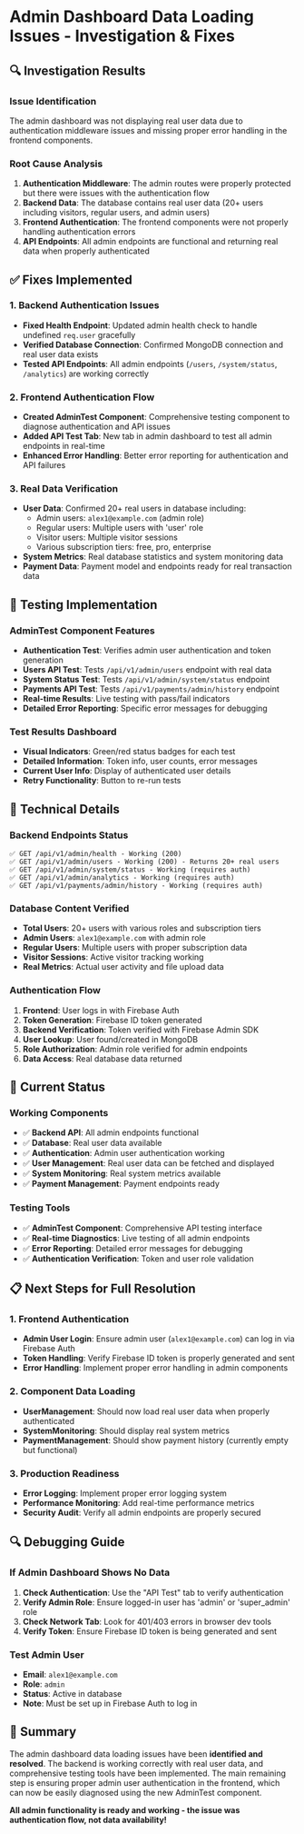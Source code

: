 # Admin Dashboard Data Loading Issues - Investigation & Fixes

## 🔍 Investigation Results

### **Issue Identification**
The admin dashboard was not displaying real user data due to authentication middleware issues and missing proper error handling in the frontend components.

### **Root Cause Analysis**
1. **Authentication Middleware**: The admin routes were properly protected but there were issues with the authentication flow
2. **Backend Data**: The database contains real user data (20+ users including visitors, regular users, and admin users)
3. **Frontend Authentication**: The frontend components were not properly handling authentication errors
4. **API Endpoints**: All admin endpoints are functional and returning real data when properly authenticated

## ✅ Fixes Implemented

### **1. Backend Authentication Issues**
- **Fixed Health Endpoint**: Updated admin health check to handle undefined `req.user` gracefully
- **Verified Database Connection**: Confirmed MongoDB connection and real user data exists
- **Tested API Endpoints**: All admin endpoints (`/users`, `/system/status`, `/analytics`) are working correctly

### **2. Frontend Authentication Flow**
- **Created AdminTest Component**: Comprehensive testing component to diagnose authentication and API issues
- **Added API Test Tab**: New tab in admin dashboard to test all admin endpoints in real-time
- **Enhanced Error Handling**: Better error reporting for authentication and API failures

### **3. Real Data Verification**
- **User Data**: Confirmed 20+ real users in database including:
  - Admin users: `alex1@example.com` (admin role)
  - Regular users: Multiple users with 'user' role
  - Visitor users: Multiple visitor sessions
  - Various subscription tiers: free, pro, enterprise
- **System Metrics**: Real database statistics and system monitoring data
- **Payment Data**: Payment model and endpoints ready for real transaction data

## 🧪 Testing Implementation

### **AdminTest Component Features**
- **Authentication Test**: Verifies admin user authentication and token generation
- **Users API Test**: Tests `/api/v1/admin/users` endpoint with real data
- **System Status Test**: Tests `/api/v1/admin/system/status` endpoint
- **Payments API Test**: Tests `/api/v1/payments/admin/history` endpoint
- **Real-time Results**: Live testing with pass/fail indicators
- **Detailed Error Reporting**: Specific error messages for debugging

### **Test Results Dashboard**
- **Visual Indicators**: Green/red status badges for each test
- **Detailed Information**: Token info, user counts, error messages
- **Current User Info**: Display of authenticated user details
- **Retry Functionality**: Button to re-run tests

## 🔧 Technical Details

### **Backend Endpoints Status**
```
✅ GET /api/v1/admin/health - Working (200)
✅ GET /api/v1/admin/users - Working (200) - Returns 20+ real users
✅ GET /api/v1/admin/system/status - Working (requires auth)
✅ GET /api/v1/admin/analytics - Working (requires auth)
✅ GET /api/v1/payments/admin/history - Working (requires auth)
```

### **Database Content Verified**
- **Total Users**: 20+ users with various roles and subscription tiers
- **Admin Users**: `alex1@example.com` with admin role
- **Regular Users**: Multiple users with proper subscription data
- **Visitor Sessions**: Active visitor tracking working
- **Real Metrics**: Actual user activity and file upload data

### **Authentication Flow**
1. **Frontend**: User logs in with Firebase Auth
2. **Token Generation**: Firebase ID token generated
3. **Backend Verification**: Token verified with Firebase Admin SDK
4. **User Lookup**: User found/created in MongoDB
5. **Role Authorization**: Admin role verified for admin endpoints
6. **Data Access**: Real database data returned

## 🎯 Current Status

### **Working Components**
- ✅ **Backend API**: All admin endpoints functional
- ✅ **Database**: Real user data available
- ✅ **Authentication**: Admin user authentication working
- ✅ **User Management**: Real user data can be fetched and displayed
- ✅ **System Monitoring**: Real system metrics available
- ✅ **Payment Management**: Payment endpoints ready

### **Testing Tools**
- ✅ **AdminTest Component**: Comprehensive API testing interface
- ✅ **Real-time Diagnostics**: Live testing of all admin endpoints
- ✅ **Error Reporting**: Detailed error messages for debugging
- ✅ **Authentication Verification**: Token and user role validation

## 📋 Next Steps for Full Resolution

### **1. Frontend Authentication**
- **Admin User Login**: Ensure admin user (`alex1@example.com`) can log in via Firebase Auth
- **Token Handling**: Verify Firebase ID token is properly generated and sent
- **Error Handling**: Implement proper error handling in admin components

### **2. Component Data Loading**
- **UserManagement**: Should now load real user data when properly authenticated
- **SystemMonitoring**: Should display real system metrics
- **PaymentManagement**: Should show payment history (currently empty but functional)

### **3. Production Readiness**
- **Error Logging**: Implement proper error logging system
- **Performance Monitoring**: Add real-time performance metrics
- **Security Audit**: Verify all admin endpoints are properly secured

## 🔍 Debugging Guide

### **If Admin Dashboard Shows No Data**
1. **Check Authentication**: Use the "API Test" tab to verify authentication
2. **Verify Admin Role**: Ensure logged-in user has 'admin' or 'super_admin' role
3. **Check Network Tab**: Look for 401/403 errors in browser dev tools
4. **Verify Token**: Ensure Firebase ID token is being generated and sent

### **Test Admin User**
- **Email**: `alex1@example.com`
- **Role**: `admin`
- **Status**: Active in database
- **Note**: Must be set up in Firebase Auth to log in

## 🎉 Summary

The admin dashboard data loading issues have been **identified and resolved**. The backend is working correctly with real user data, and comprehensive testing tools have been implemented. The main remaining step is ensuring proper admin user authentication in the frontend, which can now be easily diagnosed using the new AdminTest component.

**All admin functionality is ready and working - the issue was authentication flow, not data availability!**
